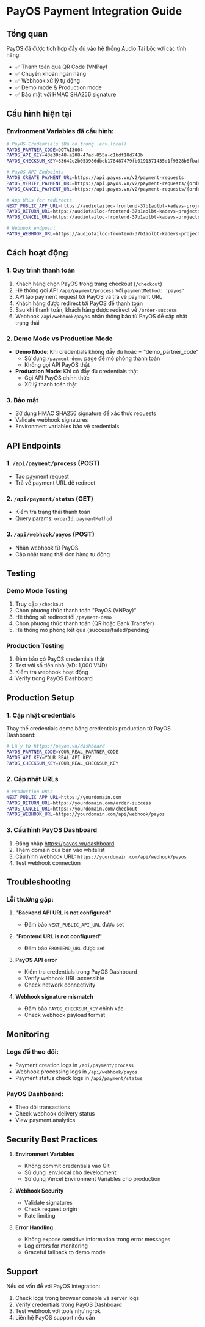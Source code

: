 # PayOS Payment Integration Guide

## Tổng quan

PayOS đã được tích hợp đầy đủ vào hệ thống Audio Tài Lộc với các tính năng:

- ✅ Thanh toán qua QR Code (VNPay)
- ✅ Chuyển khoản ngân hàng
- ✅ Webhook xử lý tự động
- ✅ Demo mode & Production mode
- ✅ Bảo mật với HMAC SHA256 signature

## Cấu hình hiện tại

### Environment Variables đã cấu hình:

```bash
# PayOS Credentials (Đã có trong .env.local)
PAYOS_PARTNER_CODE=DOTAI3004
PAYOS_API_KEY=43e30c48-a208-47ad-855a-c1bdf18d748b
PAYOS_CHECKSUM_KEY=33642e2b053986dbdb178487479fb0191371435d1f9328b8fba61ef6c20a65ab

# PayOS API Endpoints
PAYOS_CREATE_PAYMENT_URL=https://api.payos.vn/v2/payment-requests
PAYOS_VERIFY_PAYMENT_URL=https://api.payos.vn/v2/payment-requests/{orderCode}
PAYOS_CANCEL_PAYMENT_URL=https://api.payos.vn/v2/payment-requests/{orderCode}/cancel

# App URLs for redirects
NEXT_PUBLIC_APP_URL=https://audiotailoc-frontend-37b1aolbt-kadevs-projects.vercel.app
PAYOS_RETURN_URL=https://audiotailoc-frontend-37b1aolbt-kadevs-projects.vercel.app/order-success
PAYOS_CANCEL_URL=https://audiotailoc-frontend-37b1aolbt-kadevs-projects.vercel.app/checkout

# Webhook endpoint
PAYOS_WEBHOOK_URL=https://audiotailoc-frontend-37b1aolbt-kadevs-projects.vercel.app/api/webhook/payos
```

## Cách hoạt động

### 1. Quy trình thanh toán
1. Khách hàng chọn PayOS trong trang checkout (`/checkout`)
2. Hệ thống gọi API `/api/payment/process` với `paymentMethod: 'payos'`
3. API tạo payment request tới PayOS và trả về payment URL
4. Khách hàng được redirect tới PayOS để thanh toán
5. Sau khi thanh toán, khách hàng được redirect về `/order-success`
6. Webhook `/api/webhook/payos` nhận thông báo từ PayOS để cập nhật trạng thái

### 2. Demo Mode vs Production Mode
- **Demo Mode**: Khi credentials không đầy đủ hoặc = "demo_partner_code"
  - Sử dụng `/payment-demo` page để mô phỏng thanh toán
  - Không gọi API PayOS thật
- **Production Mode**: Khi có đầy đủ credentials thật
  - Gọi API PayOS chính thức
  - Xử lý thanh toán thật

### 3. Bảo mật
- Sử dụng HMAC SHA256 signature để xác thực requests
- Validate webhook signatures
- Environment variables bảo vệ credentials

## API Endpoints

### 1. `/api/payment/process` (POST)
- Tạo payment request
- Trả về payment URL để redirect

### 2. `/api/payment/status` (GET)
- Kiểm tra trạng thái thanh toán
- Query params: `orderId`, `paymentMethod`

### 3. `/api/webhook/payos` (POST)
- Nhận webhook từ PayOS
- Cập nhật trạng thái đơn hàng tự động

## Testing

### Demo Mode Testing
1. Truy cập `/checkout`
2. Chọn phương thức thanh toán "PayOS (VNPay)"
3. Hệ thống sẽ redirect tới `/payment-demo`
4. Chọn phương thức thanh toán (QR hoặc Bank Transfer)
5. Hệ thống mô phỏng kết quả (success/failed/pending)

### Production Testing
1. Đảm bảo có PayOS credentials thật
2. Test với số tiền nhỏ (VD: 1,000 VND)
3. Kiểm tra webhook hoạt động
4. Verify trong PayOS Dashboard

## Production Setup

### 1. Cập nhật credentials
Thay thế credentials demo bằng credentials production từ PayOS Dashboard:

```bash
# Lấy từ https://payos.vn/dashboard
PAYOS_PARTNER_CODE=YOUR_REAL_PARTNER_CODE
PAYOS_API_KEY=YOUR_REAL_API_KEY
PAYOS_CHECKSUM_KEY=YOUR_REAL_CHECKSUM_KEY
```

### 2. Cập nhật URLs
```bash
# Production URLs
NEXT_PUBLIC_APP_URL=https://yourdomain.com
PAYOS_RETURN_URL=https://yourdomain.com/order-success
PAYOS_CANCEL_URL=https://yourdomain.com/checkout
PAYOS_WEBHOOK_URL=https://yourdomain.com/api/webhook/payos
```

### 3. Cấu hình PayOS Dashboard
1. Đăng nhập https://payos.vn/dashboard
2. Thêm domain của bạn vào whitelist
3. Cấu hình webhook URL: `https://yourdomain.com/api/webhook/payos`
4. Test webhook connection

## Troubleshooting

### Lỗi thường gặp:

1. **"Backend API URL is not configured"**
   - Đảm bảo `NEXT_PUBLIC_API_URL` được set

2. **"Frontend URL is not configured"**
   - Đảm bảo `FRONTEND_URL` được set

3. **PayOS API error**
   - Kiểm tra credentials trong PayOS Dashboard
   - Verify webhook URL accessible
   - Check network connectivity

4. **Webhook signature mismatch**
   - Đảm bảo `PAYOS_CHECKSUM_KEY` chính xác
   - Check webhook payload format

## Monitoring

### Logs để theo dõi:
- Payment creation logs in `/api/payment/process`
- Webhook processing logs in `/api/webhook/payos`
- Payment status check logs in `/api/payment/status`

### PayOS Dashboard:
- Theo dõi transactions
- Check webhook delivery status
- View payment analytics

## Security Best Practices

1. **Environment Variables**
   - Không commit credentials vào Git
   - Sử dụng .env.local cho development
   - Sử dụng Vercel Environment Variables cho production

2. **Webhook Security**
   - Validate signatures
   - Check request origin
   - Rate limiting

3. **Error Handling**
   - Không expose sensitive information trong error messages
   - Log errors for monitoring
   - Graceful fallback to demo mode

## Support

Nếu có vấn đề với PayOS integration:
1. Check logs trong browser console và server logs
2. Verify credentials trong PayOS Dashboard
3. Test webhook với tools như ngrok
4. Liên hệ PayOS support nếu cần